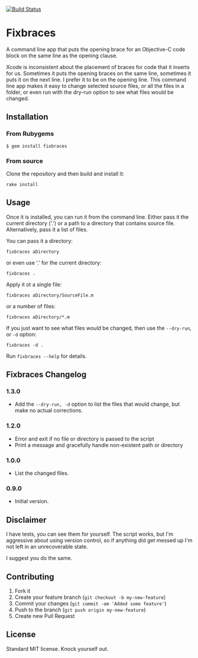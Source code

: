 [![Build Status](https://travis-ci.org/abizern/fixbraces.png)](https://travis-ci.org/abizern/fixbraces)

# Fixbraces

A command line app that puts the opening brace for an Objective-C code block on
the same line as the opening clause.

Xcode is inconsistent about the placement of braces for code that it inserts for
us. Sometimes it puts the opening braces on the same line, sometimes it puts it
on the next line. I prefer it to be on the opening line. This command line app
makes it easy to change selected source files, or all the files in a folder, or
even run with the dry-run option to see what files would be changed.

## Installation

### From Rubygems

    $ gem install fixbraces

### From source

Clone the repository and then build and install it:

    rake install

## Usage

Once it is installed, you can run it from the command line. Either pass it the
current directory ('.') or a path to a directory that contains source
file. Alternatively, pass it a list of files.

You can pass it a directory:

    fixbraces aDirectory

or even use '.' for the current directory:

    fixbraces .

Apply it ot a single file:

    fixbraces aDirectory/SourceFile.m

or a number of files:

    fixbraces aDirectory/*.m

If you just want to see what files _would_ be changed, then use the `--dry-run`,
or `-d` option:

    fixbraces -d .

Run `fixbraces --help` for details.

## Fixbraces Changelog

### 1.3.0

- Add the `--dry-run, -d` option to list the files that would change, but make
  no actual corrections.

### 1.2.0
- Error and exit if no file or directory is passed to the script
- Print a message and gracefully handle non-existent path or directory

### 1.0.0
- List the changed files.

### 0.9.0

- Initial version.

## Disclaimer

I have tests, you can see them for yourself. The script works, but I'm
aggressive about using version control, so if anything did get messed up I'm
not left in an unrecoverable state.

I suggest you do the same.

## Contributing

1. Fork it
2. Create your feature branch (`git checkout -b my-new-feature`)
3. Commit your changes (`git commit -am 'Added some feature'`)
4. Push to the branch (`git push origin my-new-feature`)
5. Create new Pull Request

## License

Standard MIT license. Knock yourself out.
